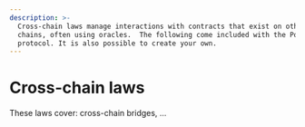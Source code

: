 ```yaml
---
description: >-
  Cross-chain laws manage interactions with contracts that exist on other
  chains, often using oracles.  The following come included with the Powers
  protocol. It is also possible to create your own.
---
```


# Cross-chain laws

These laws cover: cross-chain bridges, ... &#x20;
